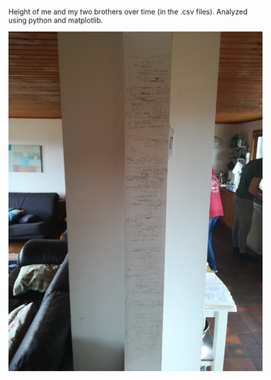 Height of me and my two brothers over time (in the .csv files). Analyzed using python and matplotlib.

![Alt text](images/the_wall.jpg?raw=true "Title")
